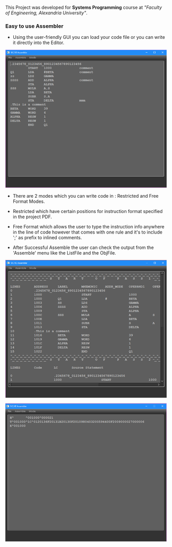 This Project was developed for **Systems Programming** course at _"Faculty of Engineering, Alexandria University"_.

### Easy to use Assembler
  - Using the user-friendly GUI you can load your code file or you can write it directly into the Editor.

   ![Project Image1](https://github.com/BlueLort/SIC-XE-ASM/blob/master/images/img1.PNG)

   - There are 2 modes which you can write code in : Restricted and Free Format Modes.
   - Restricted which have certain positions for instruction format specified in the project PDF.
   - Free Format which allows the user to type the instruction info anywhere in the line of code however that comes with one rule and it's to include ';' as prefix to inlined comments.


   - After Successful Assemble the user can check the output from the 'Assemble' menu like the ListFile and the ObjFile.

   ![Project Image2](https://github.com/BlueLort/SIC-XE-ASM/blob/master/images/img2.PNG)

   ![Project Image1](https://github.com/BlueLort/SIC-XE-ASM/blob/master/images/img3.PNG)
